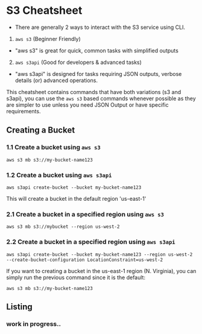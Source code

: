 # S3 Cheatsheet
- There are generally 2 ways to interact with the S3 service using CLI.
 1. ```aws s3``` (Beginner Friendly)
  - "aws s3" is great for quick, common tasks with simplified outputs
  
 2. ```aws s3api``` (Good for developers & advanced tasks)
 - "aws s3api" is designed for tasks requiring JSON outputs, verbose details (or) advanced operations.

This cheatsheet contains commands that have both variations (s3 and s3api), you can use the ```aws s3``` based commands whenever possible as they are simpler to use unless you need JSON Output or have specific requirements.

## Creating a Bucket

### 1.1 Create a bucket using ```aws s3```
```text
aws s3 mb s3://my-bucket-name123
```

### 1.2 Create a bucket using ```aws s3api```
```text
aws s3api create-bucket --bucket my-bucket-name123
```
This will create a bucket in the default region 'us-east-1'

### 2.1 Create a bucket in a specified region using ```aws s3```
```text
aws s3 mb s3://mybucket --region us-west-2
```
### 2.2 Create a bucket in a specified region using ```aws s3api```
```text
aws s3api create-bucket --bucket my-bucket-name123 --region us-west-2 --create-bucket-configuration LocationConstraint=us-west-2
```
If you want to creating a bucket in the us-east-1 region (N. Virginia), you can simply run the previous command since it is the default:
```text
aws s3 mb s3://my-bucket-name123
```

## Listing

### work in progress..
